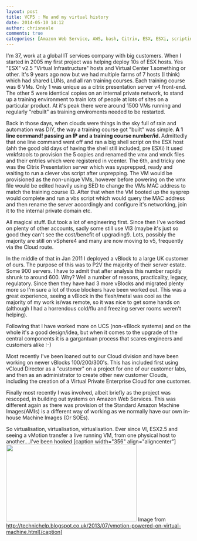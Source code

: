 ```yaml
---
layout: post
title: VCP5 : Me and my virtual history
date: 2014-05-10 14:12
author: chrisneale
comments: true
categories: [Amazon Web Service, AWS, bash, Citrix, ESX, ESXi, scripting, Study, UCS, vBlock, vCD, vCD1.5, vCD5.1, VCE, vCloud Director, VCP4, VCP5, VCP5-DCV, VI3, Virtual Infrastrcture, vsphere]
---
```

I'm 37, work at a global IT services company with big customers.  When I started in 2005 my first project was helping deploy 10s of ESX hosts.  Yes "ESX" v2.5 "Virtual Infrastructure" hosts and Virtual Center 1.something or other.  It's 9 years ago now but we had multiple farms of 7 hosts (I think) which had shared LUNs, and all ran training courses.  Each training course was 6 VMs.  Only 1 was unique as a citrix presentation server v4 front-end. The other 5 were identical copies on an internal private network, to stand up a training environment to train lots of people at lots of sites on a particular product.  At it's peak there were around 1500 VMs running and regularly "rebuilt" as training enviroments needed to be restarted.

Back in those days, when clouds were things in the sky full of rain and automation was DIY, the way a training course got "built" was simple.
<strong>A 1 line command! passing an IP and a training course number/id.
</strong>
Admittedly that one line command went off and ran a big shell script on the ESX host (ahh the good old days of having the shell still included, pre ESXi)
It used vmkfstools to provision the 5 copies and renamed the vmx and vmdk files and their entries which were registered in vcenter.
The 6th, and tricky one was the Citrix Presentation server which was sysprepped, ready and waiting to run a clever vbs script after unprepping.
The VM would be provisioned as the non-unique VMs, however before powering on the vmx file would be edited heavily using SED to change the VMs MAC address to match the training course ID.
After that when the VM booted up the sysprep would complete and run a vbs script which would query the MAC address and then rename the server accordingly and configure it's networking, join it to the internal private domain etc.

All magical stuff.  But took a lot of engineering first.
Since then I've worked on plenty of other accounts, sadly some still use VI3 (maybe it's just so good they can't see the cost/benefit of upgrading!).  Lots, possibly the majority are still on vSphere4 and many are now moving to v5, frequently via the Cloud route.

In the middle of that in Jan 2011 I deployed a vBlock to a large UK customer of ours.  The purpose of this was to P2V the majority of their server estate.  Some 900 servers.  I have to admit that after analysis this number rapidly shrunk to around 600.  Why?  Well a number of reasons, practicality, legacy, regulatory.  Since then they have had 3 more vBlocks and migrated plenty more so I'm sure a lot of those blockers have been worked out.  This was a great experience, seeing a vBlock in the flesh/metal was cool as the majority of my work is/was remote, so it was nice to get some hands on (although I had a horrendous cold/flu and freezing server rooms weren't helping).

Following that I have worked more on UCS (non-vBlock systems) and on the whole it's a good design/idea, but when it comes to the upgrade of the central components it is a gargantuan process that scares engineers and customers alike :-)

Most recently I've been loaned out to our Cloud division and have been working on newer vBlocks 100/200/300's.  This has included first using vCloud Director as a "customer" on a project for one of our customer labs, and then as an administrator to create other new customer Clouds, including the creation of a Virtual Private Enterprise Cloud for one customer.

Finally most recently I was involved, albeit briefly as the project was rescoped, in building out systems on Amazon Web Services.  This was different again as there was provision of the Standard Amazon Machine Images(AMIs) is a different way of working as we normally have our own in-house Machine Images (Or SOEs).

So virtualisation, virtualisation, virtualisation.
Ever since VI, ESX2.5 and seeing a vMotion transfer a live running VM, from one physical host to another....I've been hooked
[caption width="356" align="aligncenter"]<a href="http://technichelp.blogspot.co.uk/2013/07/vmotion-powered-on-virtual-machine.html"><img src="http://chrisneale.files.wordpress.com/2014/05/0bf8e-vmotion.jpg" width="356" height="209" class /></a> Image from 
http://technichelp.blogspot.co.uk/2013/07/vmotion-powered-on-virtual-machine.html[/caption]
